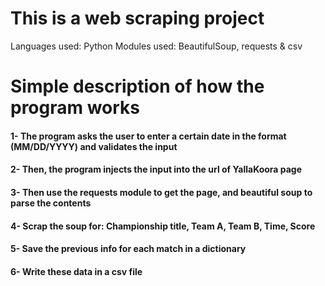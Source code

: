 # This is a web scraping project
Languages used: Python
Modules used: BeautifulSoup, requests & csv

# Simple description of how the program works
#### 1- The program asks the user to enter a certain date in the format (MM/DD/YYYY) and validates the input
#### 2- Then, the program injects the input into the url of YallaKoora page
#### 3- Then use the requests module to get the page, and beautiful soup to parse the contents
#### 4- Scrap the soup for: Championship title, Team A, Team B, Time, Score
#### 5- Save the previous info for each match in a dictionary
#### 6- Write these data in a csv file
